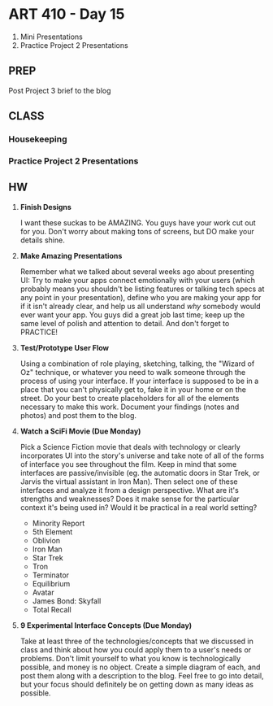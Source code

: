 ART 410 - Day 15
=======================================

1. Mini Presentations
2. Practice Project 2 Presentations


PREP
---------------------------------------
Post Project 3 brief to the blog


CLASS
---------------------------------------

### Housekeeping





### Practice Project 2 Presentations








HW
---------------------------------------

1. **Finish Designs**

	I want these suckas to be AMAZING. You guys have your work cut out for you. Don't worry about making tons of screens, but DO make your details shine.


2. **Make Amazing Presentations**

	Remember what we talked about several weeks ago about presenting UI: Try to make your apps connect emotionally with your users (which probably means you shouldn't be listing features or talking tech specs at any point in your presentation), define who you are making your app for if it isn't already clear, and help us all understand *why* somebody would ever want your app. You guys did a great job last time; keep up the same level of polish and attention to detail. And don't forget to PRACTICE!
	
	


3. **Test/Prototype User Flow**

	Using a combination of role playing, sketching, talking, the "Wizard of Oz" technique, or whatever you need to walk someone through the process of using your interface. If your interface is supposed to be in a place that you can't physically get to, fake it in your home or on the street. Do your best to create placeholders for all of the elements necessary to make this work. Document your findings (notes and photos) and post them to the blog. 




3. **Watch a SciFi Movie (Due Monday)**

	Pick a Science Fiction movie that deals with technology or clearly incorporates UI into the story's universe and take note of all of the forms of interface you see throughout the film. Keep in mind that some interfaces are passive/invisible (eg. the automatic doors in Star Trek, or Jarvis the virtual assistant in Iron Man). Then select one of these interfaces and analyze it from a design perspective. What are it's strengths and weaknesses? Does it make sense for the particular context it's being used in? Would it be practical in a real world setting? 
	
	- Minority Report
	- 5th Element
	- Oblivion
	- Iron Man
	- Star Trek
	- Tron
	- Terminator
	- Equilibrium
	- Avatar
	- James Bond: Skyfall
	- Total Recall

	

4. **9 Experimental Interface Concepts (Due Monday)**

	Take at least three of the technologies/concepts that we discussed in class and think about how you could apply them to a user's needs or problems. Don't limit yourself to what you know is technologically possible, and money is no object. Create a simple diagram of each, and post them along with a description to the blog. Feel free to go into detail, but your focus should definitely be on getting down as many ideas as possible.
	
